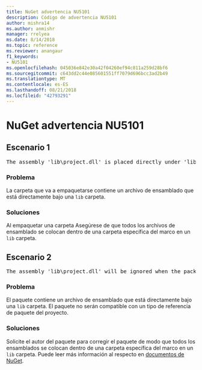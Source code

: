 ```yaml
---
title: NuGet advertencia NU5101
description: Código de advertencia NU5101
author: mishra14
ms.author: anmishr
manager: rrelyea
ms.date: 8/14/2018
ms.topic: reference
ms.reviewer: anangaur
f1_keywords:
- NU5101
ms.openlocfilehash: 045036e842e30a42f04260ef94c811a259d28bf6
ms.sourcegitcommit: c643dd2c44e085601551ff7079d696bcc3ad2b49
ms.translationtype: MT
ms.contentlocale: es-ES
ms.lasthandoff: 08/21/2018
ms.locfileid: "42793291"
---
```

# <a name="nuget-warning-nu5101"></a>NuGet advertencia NU5101

## <a name="scenario-1"></a>Escenario 1
<pre>The assembly 'lib\project.dll' is placed directly under 'lib' folder. It is recommended that assemblies be placed inside a framework-specific folder. Move it into a framework-specific folder.</pre>

### <a name="issue"></a>Problema

La carpeta que va a empaquetarse contiene un archivo de ensamblado que está directamente bajo una `lib` carpeta.


### <a name="solution"></a>Soluciones

Al empaquetar una carpeta Asegúrese de que todos los archivos de ensamblado se colocan dentro de una carpeta específica del marco en un `lib` carpeta.


## <a name="scenario-2"></a>Escenario 2
<pre>The assembly 'lib\project.dll' will be ignored when the package is installed after the migration.</pre>

### <a name="issue"></a>Problema

El paquete contiene un archivo de ensamblado que está directamente bajo una `lib` carpeta. El paquete no serán compatible con un tipo de referencia de paquete del proyecto.


### <a name="solution"></a>Soluciones

Solicite el autor del paquete para corregir el paquete de modo que todos los ensamblados se colocan dentro de una carpeta específica del marco en un `lib` carpeta. Puede leer más información al respecto en [documentos de NuGet](https://docs.microsoft.com/en-us/nuget/reference/migrate-packages-config-to-package-reference).


